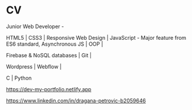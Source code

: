 # CV


Junior Web Developer - 

HTML5 | CSS3 | Responsive Web Design | JavaScript - Major feature from ES6 standard, Asynchronous JS |
OOP |


Firebase & NoSQL databases |
Git |


Wordpress | Webflow |


C | Python


https://dev-my-portfolio.netlify.app

https://www.linkedin.com/in/dragana-petrovic-b2059646
